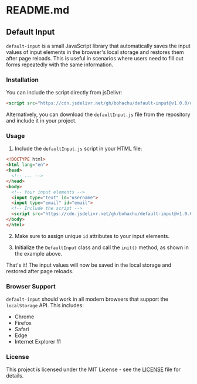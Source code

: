 # README.md

## Default Input

`default-input` is a small JavaScript library that automatically saves the input values of input elements in the browser's local storage and restores them after page reloads. This is useful in scenarios where users need to fill out forms repeatedly with the same information.

### Installation

You can include the script directly from jsDelivr:

```html
<script src="https://cdn.jsdelivr.net/gh/bohachu/default-input@v1.0.0/defaultInput.js"></script>
```

Alternatively, you can download the `defaultInput.js` file from the repository and include it in your project.

### Usage

1. Include the `defaultInput.js` script in your HTML file:

```html
<!DOCTYPE html>
<html lang="en">
<head>
  <!-- ... -->
</head>
<body>
  <!-- Your input elements -->
  <input type="text" id="username">
  <input type="email" id="email">
  <!-- Include the script -->
  <script src="https://cdn.jsdelivr.net/gh/bohachu/default-input@v1.0.0/defaultInput.js"></script>
</body>
</html>
```

2. Make sure to assign unique `id` attributes to your input elements.

3. Initialize the `DefaultInput` class and call the `init()` method, as shown in the example above.

That's it! The input values will now be saved in the local storage and restored after page reloads.

### Browser Support

`default-input` should work in all modern browsers that support the `localStorage` API. This includes:

- Chrome
- Firefox
- Safari
- Edge
- Internet Explorer 11

### License

This project is licensed under the MIT License - see the [LICENSE](LICENSE) file for details.
